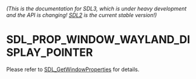 ###### (This is the documentation for SDL3, which is under heavy development and the API is changing! [SDL2](https://wiki.libsdl.org/SDL2/) is the current stable version!)
# SDL_PROP_WINDOW_WAYLAND_DISPLAY_POINTER

Please refer to [SDL_GetWindowProperties](SDL_GetWindowProperties) for details.

